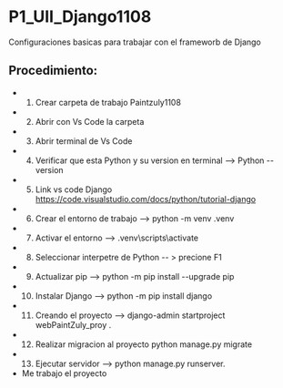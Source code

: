 # P1_UII_Django1108
Configuraciones basicas para trabajar con el frameworb de Django
## Procedimiento:
- 1. Crear carpeta de trabajo Paintzuly1108
- 2. Abrir con Vs Code la carpeta
- 3. Abrir terminal de Vs Code
- 4. Verificar que esta Python y su version en terminal --> Python --version
- 5. Link vs code Django https://code.visualstudio.com/docs/python/tutorial-django
- 6. Crear el entorno de trabajo --> python -m venv .venv
- 7. Activar el entorno --> .venv\scripts\activate
- 8. Seleccionar interpetre de Python -- > precione F1
- 9. Actualizar pip --> python -m pip install --upgrade pip
- 10. Instalar Django --> python -m pip install django
- 11. Creando el proyecto --> django-admin startproject webPaintZuly_proy .
- 12. Realizar migracion al proyecto python manage.py migrate
- 13. Ejecutar servidor --> python manage.py runserver.
- Me trabajo el proyecto 

